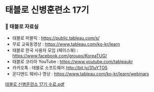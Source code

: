 # 태블로 신병훈련소 17기
### 📢 태블로 자료실
- 태블로 퍼블릭 : https://public.tableau.com/s/
- 무료 교육동영상 : https://www.tableau.com/ko-kr/learn
- 태블로 한국 사용자 모임 (페이스북) : https://www.facebook.com/groups/KoreaTUG/
- 태블로 코리아 YouTube : https://www.youtube.com/tableaukr
- 카카오톡 : 태블로 소프트웨어   http://bit.ly/31uYTO5
- 온디맨드 웨비나 영상 : https://www.tableau.com/ko-kr/learn/webinars

[태블로 신병훈련소 17기 수료.pdf](https://github.com/xoyeon/Tableau/files/10831202/17.pdf)

